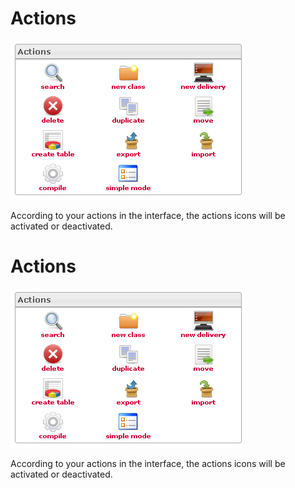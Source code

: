 <!--
created_at: '2012-04-12 19:09:37'
updated_at: '2013-03-13 14:03:04'
authors:
    - 'Jérôme Bogaerts'
contributors:
    - 'Sophie Doublet'
tags:
    - Deliveries
-->

Actions
=======

![](../resources/deliveries-actions.png)

According to your actions in the interface, the actions icons will be activated or deactivated.

Actions
=======

![](../resources/deliveries-actions.png)

According to your actions in the interface, the actions icons will be activated or deactivated.


